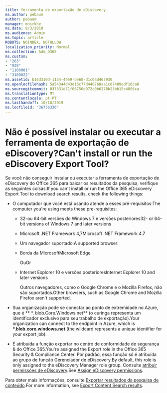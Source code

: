 ```yaml
---
title: ferramenta de exportação de eDiscovery
ms.author: pebaum
author: pebaum
manager: mnirkhe
ms.date: 8/3/2018
ms.audience: Admin
ms.topic: article
ROBOTS: NOINDEX, NOFOLLOW
localization_priority: Normal
ms.collection: Adm_O365
ms.custom:
- "263"
- "928"
- "1100001"
- "3100022"
ms.assetid: b16d310d-1134-4959-be68-d1c0ad463930
ms.openlocfilehash: 5a54344d43d16c77d440768aa1c87489edf10ca0
ms.sourcegitcommit: 037331d71f06750d972c0b6278b23bb15c4806ca
ms.translationtype: MT
ms.contentlocale: pt-PT
ms.lasthandoff: 10/18/2019
ms.locfileid: "36736336"
---
```

# <a name="cant-install-or-run-the-ediscovery-export-tool"></a><span data-ttu-id="9cd4b-102">Não é possível instalar ou executar a ferramenta de exportação de eDiscovery?</span><span class="sxs-lookup"><span data-stu-id="9cd4b-102">Can't install or run the eDiscovery Export Tool?</span></span>

<span data-ttu-id="9cd4b-103">Se você não conseguir instalar ou executar a ferramenta de exportação de eDiscovery do Office 365 para baixar os resultados da pesquisa, verifique as seguintes coisas:</span><span class="sxs-lookup"><span data-stu-id="9cd4b-103">If you can't install or run the Office 365 eDiscovery Export Tool to download search results, check the following things:</span></span>
  
- <span data-ttu-id="9cd4b-104">O computador que você está usando atende a esses pré-requisitos:</span><span class="sxs-lookup"><span data-stu-id="9cd4b-104">The computer you're using meets these pre-requisites:</span></span>

  - <span data-ttu-id="9cd4b-105">32-ou 64-bit versões do Windows 7 e versões posteriores</span><span class="sxs-lookup"><span data-stu-id="9cd4b-105">32- or 64-bit versions of Windows 7 and later versions</span></span>

  - <span data-ttu-id="9cd4b-106">Microsoft .NET Framework 4,7</span><span class="sxs-lookup"><span data-stu-id="9cd4b-106">Microsoft .NET Framework 4.7</span></span>

  - <span data-ttu-id="9cd4b-107">Um navegador suportado:</span><span class="sxs-lookup"><span data-stu-id="9cd4b-107">A supported browser:</span></span>

  - <span data-ttu-id="9cd4b-108">Borda da Microsoft</span><span class="sxs-lookup"><span data-stu-id="9cd4b-108">Microsoft Edge</span></span>

    <span data-ttu-id="9cd4b-109">Ou</span><span class="sxs-lookup"><span data-stu-id="9cd4b-109">Or</span></span>

  - <span data-ttu-id="9cd4b-110">Internet Explorer 10 e versões posteriores</span><span class="sxs-lookup"><span data-stu-id="9cd4b-110">Internet Explorer 10 and later versions</span></span>

    <span data-ttu-id="9cd4b-111">Outros navegadores, como o Google Chrome e o Mozilla Firefox, não são suportados.</span><span class="sxs-lookup"><span data-stu-id="9cd4b-111">Other browsers, such as Google Chrome and Mozilla Firefox aren't supported.</span></span>

- <span data-ttu-id="9cd4b-112">Sua organização pode se conectar ao ponto de extremidade no Azure, que é \*\* \*. blob.Core.Windows.net\*\* (o curinga representa um identificador exclusivo para seu trabalho de exportação).</span><span class="sxs-lookup"><span data-stu-id="9cd4b-112">Your organization can connect to the endpoint in Azure, which is **\*.blob.core.windows.net** (the wildcard represents a unique identifier for your export job).</span></span>

- <span data-ttu-id="9cd4b-113">É atribuída a função exportar no centro de conformidade de segurança &amp; do Office 365.</span><span class="sxs-lookup"><span data-stu-id="9cd4b-113">You're assigned the Export role in the Office 365 Security &amp; Compliance Center.</span></span> <span data-ttu-id="9cd4b-114">Por padrão, essa função só é atribuída ao grupo de função Gerenciador de eDiscovery.</span><span class="sxs-lookup"><span data-stu-id="9cd4b-114">By default, this role is only assigned to the eDiscovery Manager role group.</span></span> <span data-ttu-id="9cd4b-115">Consulte [atribuir permissões de eDiscovery](https://docs.microsoft.com/office365/securitycompliance/assign-ediscovery-permissions).</span><span class="sxs-lookup"><span data-stu-id="9cd4b-115">See [Assign eDiscovery permissions](https://docs.microsoft.com/office365/securitycompliance/assign-ediscovery-permissions).</span></span>

<span data-ttu-id="9cd4b-116">Para obter mais informações, consulte [Exportar resultados da pesquisa de conteúdo](https://docs.microsoft.com/office365/securitycompliance/export-search-results).</span><span class="sxs-lookup"><span data-stu-id="9cd4b-116">For more information, see [Export Content Search results](https://docs.microsoft.com/office365/securitycompliance/export-search-results).</span></span>
  